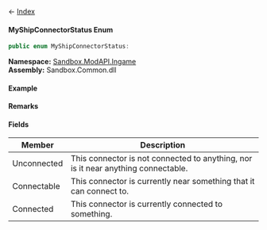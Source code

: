 ← [Index](Api-Index)

#### MyShipConnectorStatus Enum

```csharp
public enum MyShipConnectorStatus: 
```

**Namespace:** [Sandbox.ModAPI.Ingame](Sandbox.ModAPI.Ingame)  
**Assembly:** Sandbox.Common.dll

#### Example

#### Remarks

#### Fields

|Member|Description|
|---|---|
|Unconnected|This connector is not connected to anything, nor is it near anything connectable.|
|Connectable|This connector is currently near something that it can connect to.|
|Connected|This connector is currently connected to something.|

